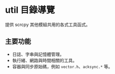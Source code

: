# util 目錄導覽

提供 scrcpy 其他模組共用的各式工具函式。

## 主要功能

- 日誌、字串與記憶體管理。
- 執行緒、網路與時間相關的工具。
- 容器與同步原始碼，例如 `vector.h`、`acksync.*` 等。
